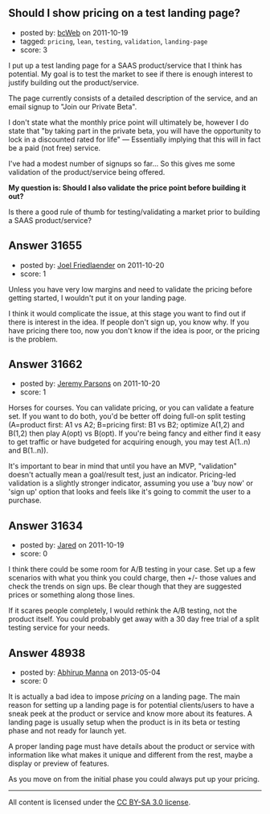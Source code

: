 ## Should I show pricing on a test landing page?

- posted by: [bcWeb](https://stackexchange.com/users/-1/13921-bcweb) on 2011-10-19
- tagged: `pricing`, `lean`, `testing`, `validation`, `landing-page`
- score: 3

I put up a test landing page for a SAAS product/service that I think has potential.  My goal is to test the market to see if there is enough interest to justify building out the product/service.

The page currently consists of a detailed description of the service, and an email signup to "Join our Private Beta".

I don't state what the monthly price point will ultimately be, however I do state that "by taking part in the private beta, you will have the opportunity to lock in a discounted rated for life" — Essentially implying that this will in fact be a paid (not free) service.

I've had a modest number of signups so far... So this gives me some validation of the product/service being offered.

**My question is:  Should I also validate the price point before building it out?**

Is there a good rule of thumb for testing/validating a market prior to building a SAAS product/service?


## Answer 31655

- posted by: [Joel Friedlaender](https://stackexchange.com/users/-1/5543-joel-friedlaender) on 2011-10-20
- score: 1

Unless you have very low margins and need to validate the pricing before getting started, I wouldn't put it on your landing page.

I think it would complicate the issue, at this stage you want to find out if there is interest in the idea. If people don't sign up, you know why.  If you have pricing there too, now you don't know if the idea is poor, or the pricing is the problem.


## Answer 31662

- posted by: [Jeremy Parsons](https://stackexchange.com/users/-1/4291-jeremy-parsons) on 2011-10-20
- score: 1

Horses for courses. You can validate pricing, or you can validate a feature set. If you want to do both, you'd be better off doing full-on split testing (A=product first: A1 vs A2; B=pricing first: B1 vs B2; optimize A(1,2) and B(1,2) then play A(opt) vs B(opt). If you're being fancy and either find it easy to get traffic or have budgeted for acquiring enough, you may test A(1..n) and B(1..n)).

It's important to bear in mind that until you have an MVP, "validation" doesn't actually mean a goal/result test, just an indicator. Pricing-led validation is a slightly stronger indicator, assuming you use a 'buy now' or 'sign up' option that looks and feels like it's going to commit the user to a purchase.


## Answer 31634

- posted by: [Jared](https://stackexchange.com/users/-1/13910-jared) on 2011-10-19
- score: 0

I think there could be some room for A/B testing in your case. Set up a few scenarios with what you think you could charge, then +/- those values and check the trends on sign ups. Be clear though that they are suggested prices or something along those lines. 

If it scares people completely, I would rethink the A/B testing, not the product itself. You could probably get away with a 30 day free trial of a split testing service for your needs.



## Answer 48938

- posted by: [Abhirup Manna](https://stackexchange.com/users/-1/26107-abhirup-manna) on 2013-05-04
- score: 0

It is actually a bad idea to impose *pricing* on a landing page. The main reason for setting up a landing page is for potential clients/users to have a sneak peek at the product or service and know more about its features. A landing page is usually setup when the product is in its beta or testing phase and not ready for launch yet.

A proper landing page must have details about the product or service with information like what makes it unique and different from the rest, maybe a display or preview of features.

As you move on from the initial phase you could always put up your pricing.



---

All content is licensed under the [CC BY-SA 3.0 license](https://creativecommons.org/licenses/by-sa/3.0/).
